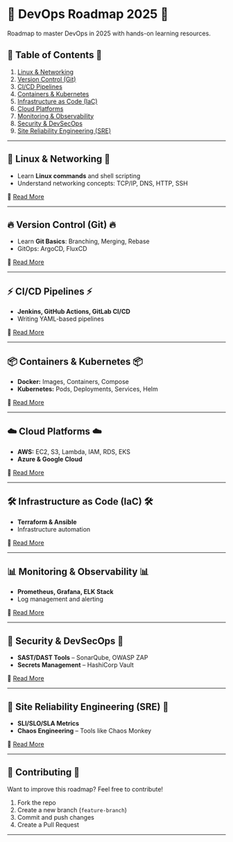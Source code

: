 # 🚀 DevOps Roadmap 2025 🚀 
Roadmap to master DevOps in 2025 with hands-on learning resources. 

## 📌 Table of Contents 📌  
1. [Linux & Networking](#linux--networking)  
2. [Version Control (Git)](#version-control-git)  
3. [CI/CD Pipelines](#ci-cd-pipelines)  
4. [Containers & Kubernetes](#containers--kubernetes)  
5. [Infrastructure as Code (IaC)](#infrastructure-as-code-iac)  
6. [Cloud Platforms](#cloud-platforms)  
7. [Monitoring & Observability](#monitoring--observability)  
8. [Security & DevSecOps](#security--devsecops)  
9. [Site Reliability Engineering (SRE)](#site-reliability-engineering-sre)  

---

## 📖 Linux & Networking 📖 
- Learn **Linux commands** and shell scripting  
- Understand networking concepts: TCP/IP, DNS, HTTP, SSH  

📂 [Read More](01-Linux-Networking/Linux-Commands.md)  

---

## 🔥 Version Control (Git) 🔥 
- Learn **Git Basics**: Branching, Merging, Rebase  
- GitOps: ArgoCD, FluxCD  

📂 [Read More](02-Version-Control/Git-Basics.md)  

---

## ⚡ CI/CD Pipelines ⚡ 
- **Jenkins, GitHub Actions, GitLab CI/CD**  
- Writing YAML-based pipelines  

📂 [Read More](03-CI-CD/CI-CD-Basics.md)  

---

## 📦 Containers & Kubernetes 📦  
- **Docker:** Images, Containers, Compose  
- **Kubernetes:** Pods, Deployments, Services, Helm  

📂 [Read More](04-Containers-K8s/Docker-Basics.md)  

---

## ☁️ Cloud Platforms ☁️ 
- **AWS:** EC2, S3, Lambda, IAM, RDS, EKS  
- **Azure & Google Cloud**  

📂 [Read More](06-Cloud-Platforms/AWS-Essentials.md)  

---

## 🛠 Infrastructure as Code (IaC) 🛠  
- **Terraform & Ansible**  
- Infrastructure automation  

📂 [Read More](05-IaC/Terraform-Basics.md)  

---

## 📊 Monitoring & Observability 📊   
- **Prometheus, Grafana, ELK Stack**  
- Log management and alerting  

📂 [Read More](07-Observability/Monitoring-Tools.md)  

---

## 🔐 Security & DevSecOps 🔐 
- **SAST/DAST Tools** – SonarQube, OWASP ZAP  
- **Secrets Management** – HashiCorp Vault  

📂 [Read More](08-Security-DevSecOps/DevSecOps-Concepts.md)  

---

## 🎯 Site Reliability Engineering (SRE) 🎯 
- **SLI/SLO/SLA Metrics**  
- **Chaos Engineering** – Tools like Chaos Monkey  

📂 [Read More](09-SRE-Practices/SRE-Intro.md)  

---

## 🌟 Contributing 🌟 ##   
Want to improve this roadmap? Feel free to contribute!  

1. Fork the repo  
2. Create a new branch (`feature-branch`)  
3. Commit and push changes  
4. Create a Pull Request  

---
 


